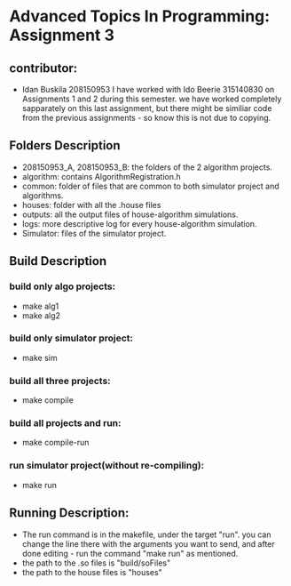 # Advanced Topics In Programming: Assignment 3
## contributor:
* Idan Buskila 208150953
I have worked with Ido Beerie 315140830 on Assignments 1 and 2 during this semester. we have worked completely sapparately on this last assignment, but there might be similiar code from the previous assignments - so know this is not due to copying.
## Folders Description
* 208150953_A, 208150953_B: the folders of the 2 algorithm projects.
* algorithm: contains AlgorithmRegistration.h
* common: folder of files that are common to both simulator project and algorithms.
* houses: folder with all the .house files
* outputs: all the output files of house-algorithm simulations.
* logs: more descriptive log for every house-algorithm simulation.
* Simulator: files of the simulator project.
## Build Description
### build only algo projects:
* make alg1
* make alg2
### build only simulator project:
* make sim
### build all three projects:
* make compile
### build all projects and run:
* make compile-run
### run simulator project(without re-compiling):
* make run
## Running Description:
* The run command is in the makefile, under the target "run".
you can change the line there with the arguments you want to send, and after done editing - run the command "make run" as mentioned.
* the path to the .so files is "build/soFiles"
* the path to the house files is "houses"

